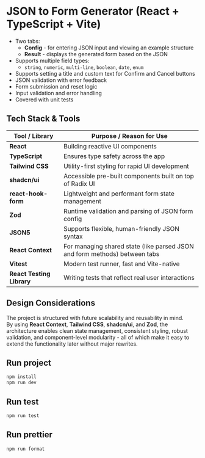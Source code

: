 # JSON to Form Generator (React + TypeScript + Vite)

- Two tabs:
  - **Config** - for entering JSON input and viewing an example structure
  - **Result** - displays the generated form based on the JSON
- Supports multiple field types:
  - `string`, `numeric`, `multi-line`, `boolean`, `date`, `enum`
- Supports setting a title and custom text for Confirm and Cancel buttons
- JSON validation with error feedback
- Form submission and reset logic
- Input validation and error handling
- Covered with unit tests

## Tech Stack & Tools

| Tool / Library         | Purpose / Reason for Use                                      |
|------------------------|---------------------------------------------------------------|
| **React**              | Building reactive UI components                               |
| **TypeScript**         | Ensures type safety across the app                            |
| **Tailwind CSS**       | Utility-first styling for rapid UI development                |
| **shadcn/ui**          | Accessible pre-built components built on top of Radix UI      |
| **react-hook-form**    | Lightweight and performant form state management              |
| **Zod**                | Runtime validation and parsing of JSON form config            |
| **JSON5**              | Supports flexible, human-friendly JSON syntax                 |
| **React Context**      | For managing shared state (like parsed JSON and form methods) between tabs |
| **Vitest**             | Modern test runner, fast and Vite-native                      |
| **React Testing Library**    | Writing tests that reflect real user interactions 

## Design Considerations

The project is structured with future scalability and reusability in mind.  
By using **React Context**, **Tailwind CSS**, **shadcn/ui**, and **Zod**, the architecture enables clean state management, consistent styling, robust validation, and component-level modularity - all of which make it easy to extend the functionality later without major rewrites.

## Run project
```js
npm install
npm run dev
```

## Run test
```js
npm run test
```

## Run prettier
```js
npm run format
```
